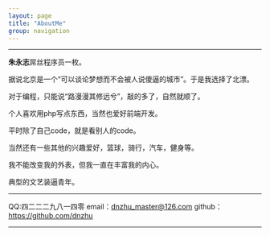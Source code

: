 ```yaml
---
layout: page
title: "AboutMe"
group: navigation
---
```


---

**朱永志**屌丝程序员一枚。

据说北京是一个“可以谈论梦想而不会被人说傻逼的城市”。于是我选择了北漂。

对于编程，只能说“路漫漫其修远兮”，敲的多了，自然就顺了。

个人喜欢用php写点东西，当然也爱好前端开发。

平时除了自己code，就是看别人的code。

当然还有一些其他的兴趣爱好，篮球，骑行，汽车，健身等。

我不能改变我的外表，但我一直在丰富我的内心。

典型的文艺装逼青年。

---

QQ:四二二二九八一四零
email：dnzhu_master@126.com
github：https://github.com/dnzhu 

---
